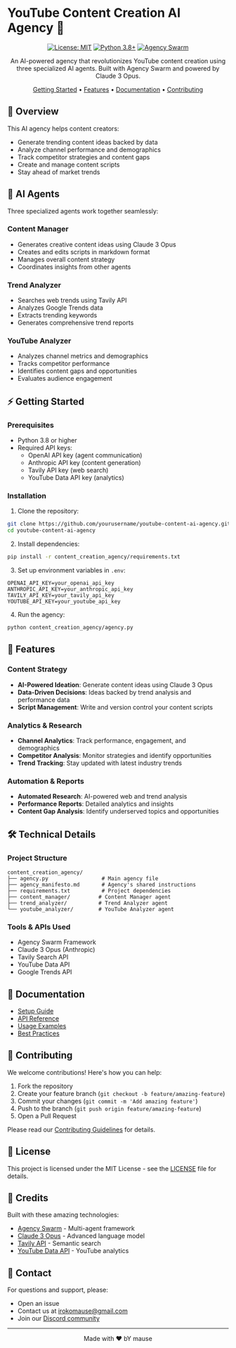 # YouTube Content Creation AI Agency 🎥

<div align="center">

[![License: MIT](https://img.shields.io/badge/License-MIT-yellow.svg)](https://opensource.org/licenses/MIT)
[![Python 3.8+](https://img.shields.io/badge/python-3.8+-blue.svg)](https://www.python.org/downloads/)
[![Agency Swarm](https://img.shields.io/badge/Built%20with-Agency%20Swarm-orange)](https://github.com/VRSEN/agency-swarm)

An AI-powered agency that revolutionizes YouTube content creation using three specialized AI agents. Built with Agency Swarm and powered by Claude 3 Opus.

[Getting Started](#getting-started) • [Features](#features) • [Documentation](#documentation) • [Contributing](#contributing)

</div>

## 🌟 Overview

This AI agency helps content creators:
- Generate trending content ideas backed by data
- Analyze channel performance and demographics
- Track competitor strategies and content gaps
- Create and manage content scripts
- Stay ahead of market trends

## 🤖 AI Agents

Three specialized agents work together seamlessly:

### Content Manager
- Generates creative content ideas using Claude 3 Opus
- Creates and edits scripts in markdown format
- Manages overall content strategy
- Coordinates insights from other agents

### Trend Analyzer
- Searches web trends using Tavily API
- Analyzes Google Trends data
- Extracts trending keywords
- Generates comprehensive trend reports

### YouTube Analyzer
- Analyzes channel metrics and demographics
- Tracks competitor performance
- Identifies content gaps and opportunities
- Evaluates audience engagement

## ⚡ Getting Started

### Prerequisites
- Python 3.8 or higher
- Required API keys:
  - OpenAI API key (agent communication)
  - Anthropic API key (content generation)
  - Tavily API key (web search)
  - YouTube Data API key (analytics)

### Installation

1. Clone the repository:
```bash
git clone https://github.com/yourusername/youtube-content-ai-agency.git
cd youtube-content-ai-agency
```

2. Install dependencies:
```bash
pip install -r content_creation_agency/requirements.txt
```

3. Set up environment variables in `.env`:
```env
OPENAI_API_KEY=your_openai_api_key
ANTHROPIC_API_KEY=your_anthropic_api_key
TAVILY_API_KEY=your_tavily_api_key
YOUTUBE_API_KEY=your_youtube_api_key
```

4. Run the agency:
```bash
python content_creation_agency/agency.py
```

## 🎯 Features

### Content Strategy
- **AI-Powered Ideation**: Generate content ideas using Claude 3 Opus
- **Data-Driven Decisions**: Ideas backed by trend analysis and performance data
- **Script Management**: Write and version control your content scripts

### Analytics & Research
- **Channel Analytics**: Track performance, engagement, and demographics
- **Competitor Analysis**: Monitor strategies and identify opportunities
- **Trend Tracking**: Stay updated with latest industry trends

### Automation & Reports
- **Automated Research**: AI-powered web and trend analysis
- **Performance Reports**: Detailed analytics and insights
- **Content Gap Analysis**: Identify underserved topics and opportunities

## 🛠️ Technical Details

### Project Structure
```
content_creation_agency/
├── agency.py                 # Main agency file
├── agency_manifesto.md       # Agency's shared instructions
├── requirements.txt          # Project dependencies
├── content_manager/         # Content Manager agent
├── trend_analyzer/          # Trend Analyzer agent
└── youtube_analyzer/        # YouTube Analyzer agent
```

### Tools & APIs Used
- Agency Swarm Framework
- Claude 3 Opus (Anthropic)
- Tavily Search API
- YouTube Data API
- Google Trends API

## 📖 Documentation

- [Setup Guide](../../wiki/Setup-Guide)
- [API Reference](../../wiki/API-Reference)
- [Usage Examples](../../wiki/Usage-Examples)
- [Best Practices](../../wiki/Best-Practices)

## 🤝 Contributing

We welcome contributions! Here's how you can help:

1. Fork the repository
2. Create your feature branch (`git checkout -b feature/amazing-feature`)
3. Commit your changes (`git commit -m 'Add amazing feature'`)
4. Push to the branch (`git push origin feature/amazing-feature`)
5. Open a Pull Request

Please read our [Contributing Guidelines](CONTRIBUTING.md) for details.

## 📝 License

This project is licensed under the MIT License - see the [LICENSE](LICENSE) file for details.

## 🙌 Credits

Built with these amazing technologies:
- [Agency Swarm](https://github.com/VRSEN/agency-swarm) - Multi-agent framework
- [Claude 3 Opus](https://www.anthropic.com/claude) - Advanced language model
- [Tavily API](https://tavily.com) - Semantic search
- [YouTube Data API](https://developers.google.com/youtube/v3) - YouTube analytics

## 📧 Contact

For questions and support, please:
- Open an issue
- Contact us at irokomause@gmail.com
- Join our [Discord community](your-discord-link)

---
<div align="center">
Made with ❤️ bY mause
</div>
